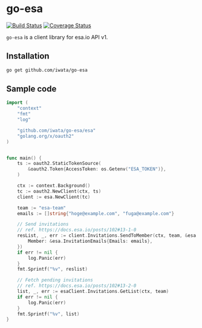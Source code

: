 # go-esa

[![Build Status](https://travis-ci.org/iwata/go-esa.svg?branch=master)](https://travis-ci.org/iwata/go-esa)
[![Coverage Status](https://coveralls.io/repos/github/iwata/go-esa/badge.svg?branch=master)](https://coveralls.io/github/iwata/go-esa?branch=master)

`go-esa` is a client library for esa.io API v1.

## Installation

```sh
go get github.com/iwata/go-esa
```

## Sample code

```go
import (
	"context"
	"fmt"
	"log"

	"github.com/iwata/go-esa/esa"
	"golang.org/x/oauth2"
)


func main() {
	ts := oauth2.StaticTokenSource(
		&oauth2.Token{AccessToken: os.Getenv("ESA_TOKEN")},
	)

	ctx := context.Background()
	tc := oauth2.NewClient(ctx, ts)
	client := esa.NewClient(tc)

	team := "esa-team"
	emails := []string{"hoge@example.com", "fuga@example.com"}

	// Send invitations
	// ref. https://docs.esa.io/posts/102#13-1-0
	resList, _, err := client.Invitations.SendToMember(ctx, team, &esa.InvitationMember{
		Member: &esa.InvitationEmails{Emails: emails},
	})
	if err != nil {
		log.Panic(err)
	}
	fmt.Sprintf("%v", reslist)

	// Fetch pending invitations
	// ref. https://docs.esa.io/posts/102#13-2-0
	list, _, err := esaClient.Invitations.GetList(ctx, team)
	if err != nil {
		log.Panic(err)
	}
	fmt.Sprintf("%v", list)
}
```
